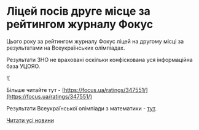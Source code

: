 # Ліцей посів друге місце за рейтингом журналу Фокус

Цього року за рейтингом журналу Фокус ліцей на другому місці за результатами на Всеукраїнських олімпіадах.

Результати ЗНО не враховані оскільки конфіскована уся інформаційна база УЦОЯО.

![

Більше читайте тут - [https://focus.ua/ratings/347551/](https://focus.ua/ratings/347551/)

Результати Всеукраїнської олімпіади з математики - [тут](/%D0%BD%D0%BE%D0%B2%D0%B8%D0%BD%D0%B8/%D1%80%D0%B5%D0%B7%D1%83%D0%BB%D1%8C%D1%82%D0%B0%D1%82%D0%B8-iv-%D0%B5%D1%82%D0%B0%D0%BF%D1%83-%D0%B2%D1%81%D0%B5%D1%83%D0%BA%D1%80%D0%B0%D1%97%D0%BD%D1%81%D1%8C%D0%BA%D0%BE%D1%97-%D0%BE%D0%BB%D1%96%D0%BC%D0%BF%D1%96%D0%B0%D0%B4%D0%B8-%D0%B7-%D0%BC%D0%B0%D1%82%D0%B5%D0%BC%D0%B0%D1%82%D0%B8%D0%BA%D0%B8/).

[Читати усі новини](/news)


